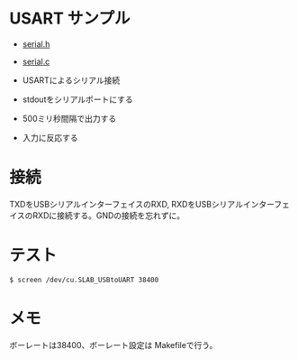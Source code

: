 # USART サンプル

* [serial.h](../../include/serial.h)
* [serial.c](../../lib/serial.c)

* USARTによるシリアル接続
* stdoutをシリアルポートにする
* 500ミリ秒間隔で出力する
* 入力に反応する

# 接続

TXDをUSBシリアルインターフェイスのRXD, RXDをUSBシリアルインターフェイスのRXDに接続する。GNDの接続を忘れずに。

# テスト

	$ screen /dev/cu.SLAB_USBtoUART 38400

# メモ

ボーレートは38400、ボーレート設定は Makefileで行う。

